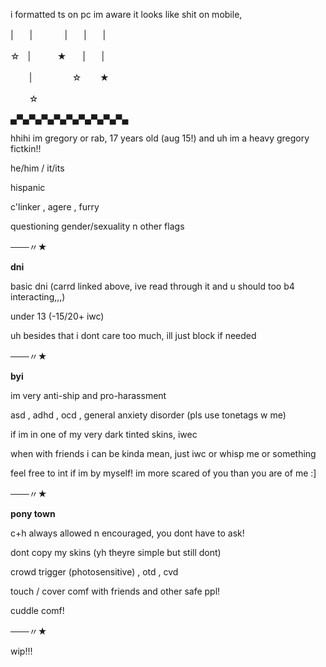 i formatted ts on pc im aware it looks like shit on mobile,

|ㅤㅤ|ㅤㅤㅤㅤ|ㅤㅤ|ㅤㅤ|

☆ㅤ|ㅤㅤㅤ ★ㅤㅤ|ㅤㅤ|

ㅤㅤ |ㅤㅤㅤㅤㅤ☆ㅤㅤ ★

ㅤㅤ ☆

▄▀▄▀▄▀▄▀▄▀▄▀▄▀▄▀▄▀▄

hhihi im gregory or rab, 17 years old (aug 15!) and uh im a heavy gregory fictkin!!

he/him / it/its

hispanic

c'linker , agere , furry

questioning gender/sexuality n other flags

───〃★

**dni**

basic dni (carrd linked above, ive read through it and u should too b4 interacting,,,)

under 13 (-15/20+ iwc)

uh besides that i dont care too much, ill just block if needed

───〃★

**byi**

im very anti-ship and pro-harassment

asd , adhd , ocd , general anxiety disorder (pls use tonetags w me)

if im in one of my very dark tinted skins, iwec

when with friends i can be kinda mean, just iwc or whisp me or something

feel free to int if im by myself! im more scared of you than you are of me :]

───〃★

**pony town**

c+h always allowed n encouraged, you dont have to ask!

dont copy my skins (yh theyre simple but still dont)

crowd trigger (photosensitive) , otd , cvd

touch / cover comf with friends and other safe ppl!

cuddle comf!

───〃★

wip!!!
